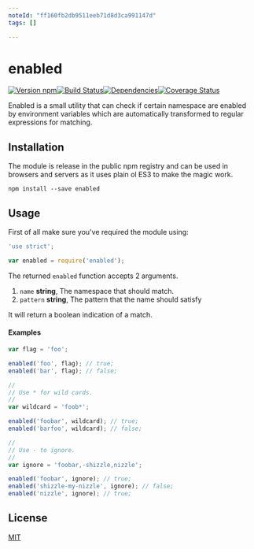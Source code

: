 ```yaml
---
noteId: "ff160fb2db9511eeb71d8d3ca991147d"
tags: []

---
```


# enabled

[![Version npm][version]](http://browsenpm.org/package/enabled)[![Build Status][build]](https://travis-ci.org/3rd-Eden/enabled)[![Dependencies][david]](https://david-dm.org/3rd-Eden/enabled)[![Coverage Status][cover]](https://coveralls.io/r/3rd-Eden/enabled?branch=master)

[version]: http://img.shields.io/npm/v/enabled.svg?style=flat-square
[build]: http://img.shields.io/travis/3rd-Eden/enabled/master.svg?style=flat-square
[david]: https://img.shields.io/david/3rd-Eden/enabled.svg?style=flat-square
[cover]: http://img.shields.io/coveralls/3rd-Eden/enabled/master.svg?style=flat-square

Enabled is a small utility that can check if certain namespace are enabled by
environment variables which are automatically transformed to regular expressions
for matching.

## Installation

The module is release in the public npm registry and can be used in browsers and
servers as it uses plain ol ES3 to make the magic work.

```
npm install --save enabled
```

## Usage

First of all make sure you've required the module using:

```js
'use strict';

var enabled = require('enabled');
```

The returned `enabled` function accepts 2 arguments.

1. `name` **string**, The namespace that should match.
2. `pattern` **string**, The pattern that the name should satisfy

It will return a boolean indication of a match.

#### Examples

```js
var flag = 'foo';

enabled('foo', flag); // true;
enabled('bar', flag); // false;

//
// Use * for wild cards.
//
var wildcard = 'foob*';

enabled('foobar', wildcard); // true;
enabled('barfoo', wildcard); // false;

//
// Use - to ignore.
//
var ignore = 'foobar,-shizzle,nizzle';

enabled('foobar', ignore); // true;
enabled('shizzle-my-nizzle', ignore); // false;
enabled('nizzle', ignore); // true;
```

## License

[MIT](./LICENSE)
